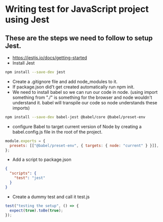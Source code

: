 # Writing test for JavaScript project using Jest

## These are the steps we need to follow to setup Jest.

- https://jestjs.io/docs/getting-started
- Install Jest

```bash
npm install --save-dev jest
```

- Create a .gitignore file and add node_modules to it.
- If package.json did't get created automatically run npm init.
- We need to install babel so we can run our code in node. (using import something from "./" is something for the browser and node wouldn't understand it. babel will transpile our code so node understands these imports)

```bash
npm install --save-dev babel-jest @babel/core @babel/preset-env
```

- configure Babel to target current version of Node by creating a babel.config.js file in the root of the project.

```js
module.exports = {
  presets: [["@babel/preset-env", { targets: { node: "current" } }]],
};
```

- Add a script to package.json

```json
{
  "scripts": {
    "test": "jest"
  }
}
```

- Create a dummy test and call it test.js

```js
test("testing the setup", () => {
  expect(true).toBe(true);
});
```
